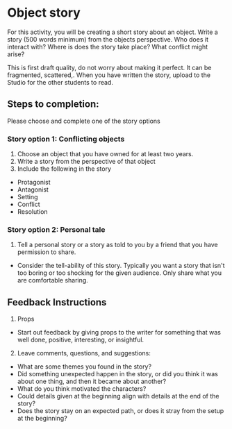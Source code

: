 # Object story

For this activity, you will be creating a short story about an object. Write a story (500 words minimum) from the objects perspective. Who does it interact with? Where is does the story take place? What conflict might arise?

This is first draft quality, do not worry about making it perfect. It can be fragmented, scattered,. When you have written the story, upload to the Studio for the other students to read.

## Steps to completion:
Please choose and complete one of the story options

### Story option 1: Conflicting objects

1. Choose an object that you have owned for at least two years.
2. Write a story from the perspective of that object
3. Include the following in the story
  - Protagonist
  - Antagonist
  - Setting
  - Conflict
  - Resolution

### Story option 2: Personal tale

1. Tell a personal story or a story as told to you by a friend that you have permission to share.
  - Consider the tell-ability of this story. Typically you want a story that isn't too boring or too shocking for the given audience. Only share what you are comfortable sharing.

## Feedback Instructions

1. Props 
  - Start out feedback by giving props to the writer for something that was well done, positive, interesting, or insightful.
2. Leave comments, questions, and suggestions:
  - What are some themes you found in the story?
  - Did something unexpected happen in the story, or did you think it was about one thing, and then it became about another?
  - What do you think motivated the characters?
  - Could details given at the beginning align with details at the end of the story?
  - Does the story stay on an expected path, or does it stray from the setup at the beginning?